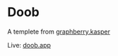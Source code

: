 # Doob

A templete from [graphberry.kasper](https://www.graphberry.com/item/doob-simple-agency-psd-template)

Live: [doob.app](https://doob-abdomohamad.netlify.app)
